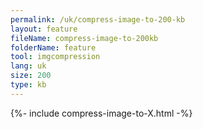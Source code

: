 ```yaml
---
permalink: /uk/compress-image-to-200-kb
layout: feature
fileName: compress-image-to-200kb
folderName: feature
tool: imgcompression
lang: uk
size: 200
type: kb
---
```


{%- include compress-image-to-X.html -%}
